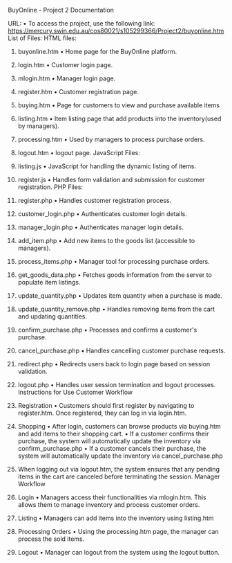 BuyOnline - Project 2 Documentation

URL:
•	To access the project, use the following link: https://mercury.swin.edu.au/cos80021/s105299366/Project2/buyonline.htm
List of Files:
HTML files:
1.	buyonline.htm
•	Home page for the BuyOnline platform.
2.	login.htm
•	Customer login page.
3.	mlogin.htm
•	Manager login page.
4.	register.htm
•	Customer registration page.
5.	buying.htm
•	Page for customers to view and purchase available items
6.	listing.htm
•	Item listing page that add products into the inventory(used by managers).
7.	processing.htm
•	Used by managers to process purchase orders.
8.	logout.htm
•	logout page.
JavaScript Files:
1.	listing.js
•	JavaScript for handling the dynamic listing of items.
2.	register.js
•	Handles form validation and submission for customer registration.
PHP Files:
1.	register.php
•	Handles customer registration process.
2.	customer_login.php
•	Authenticates customer login details.
3.	manager_login.php
•	Authenticates manager login details.
4.	add_item.php
•	Add new items to the goods list (accessible to managers).
5.	process_items.php
•	Manager tool for processing purchase orders.
6.	get_goods_data.php
•	Fetches goods information from the server to populate item listings.
7.	update_quantity.php
•	Updates item quantity when a purchase is made.
8.	update_quantity_remove.php
•	Handles removing items from the cart and updating quantities.
9.	confirm_purchase.php
•	Processes and confirms a customer's purchase.
10.	cancel_purchase.php
•	Handles cancelling customer purchase requests.
11.	redirect.php
•	Redirects users back to login page based on session validation.
12.	logout.php
•	Handles user session termination and logout processes.
Instructions for Use
Customer Workflow
1.	Registration
•	Customers should first register by navigating to register.htm. Once registered, they can log in via login.htm.
2.	Shopping
•	After login, customers can browse products via buying.htm and add items to their shopping cart.
•	If a customer confirms their purchase, the system will automatically update the inventory via confirm_purchase.php
•	If a customer cancels their purchase, the system will automatically update the inventory via cancel_purchase.php

3.	When logging out via logout.htm, the system ensures that any pending items in the cart are canceled before terminating the session.
Manager Workflow
1.	Login
•	Managers access their functionalities via mlogin.htm. This allows them to manage inventory and process customer orders.
2.	Listing
•	Managers can add items into the inventory using listing.htm
3.	Processing Orders
•	Using the processing.htm page, the manager can process the sold items.
4.	Logout
•	Manager can logout from the system using the logout button.






